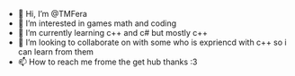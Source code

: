 - 👋 Hi, I’m @TMFera
- 👀 I’m interested in games math and coding
- 🌱 I’m currently learning c++ and c# but mostly c++
- 💞️ I’m looking to collaborate on with some who is expriencd with c++ so i can learn from them
- 📫 How to reach me frome the get hub thanks :3

<!---
TMFera/TMFera is a ✨ special ✨ repository because its `README.md` (this file) appears on your GitHub profile.
You can click the Preview link to take a look at your changes.
--->
